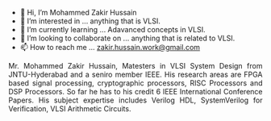 - 👋 Hi, I’m Mohammed Zakir Hussain
- 👀 I’m interested in ... anything that is VLSI. 
- 🌱 I’m currently learning ... Adavanced concepts in VLSI.
- 💞️ I’m looking to collaborate on ... anything that is related to VLSI.
- 📫 How to reach me ... zakir.hussain.work@gmail.com

<!---
zakirhussainvlsi/zakirhussainvlsi is a ✨ special ✨ repository because its `README.md` (this file) appears on your GitHub profile.
You can click the Preview link to take a look at your changes.
--->
<p align="justify">Mr. Mohammed Zakir Hussain, Matesters in VLSI System Design from JNTU-Hyderabad and a seniro member IEEE. His research areas are FPGA based signal processing, 
cryptographic processors, RISC Processors and DSP Processors. So far he has to his credit 6 IEEE International Conference Papers. His subject expertise includes Verilog HDL, 
SystemVerilog for Verification, VLSI Arithmetic Circuits.</p>
